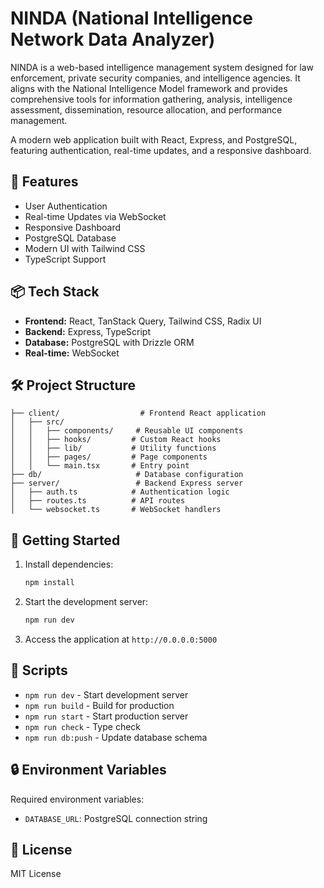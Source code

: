 
# NINDA (National Intelligence Network Data Analyzer)

NINDA is a web-based intelligence management system designed for law enforcement, private security companies, and intelligence agencies. It aligns with the National Intelligence Model framework and provides comprehensive tools for information gathering, analysis, intelligence assessment, dissemination, resource allocation, and performance management.

A modern web application built with React, Express, and PostgreSQL, featuring authentication, real-time updates, and a responsive dashboard.

## 🚀 Features

- User Authentication
- Real-time Updates via WebSocket
- Responsive Dashboard
- PostgreSQL Database
- Modern UI with Tailwind CSS
- TypeScript Support

## 📦 Tech Stack

- **Frontend:** React, TanStack Query, Tailwind CSS, Radix UI
- **Backend:** Express, TypeScript
- **Database:** PostgreSQL with Drizzle ORM
- **Real-time:** WebSocket

## 🛠️ Project Structure

```
├── client/                  # Frontend React application
│   ├── src/
│   │   ├── components/     # Reusable UI components
│   │   ├── hooks/         # Custom React hooks
│   │   ├── lib/           # Utility functions
│   │   ├── pages/         # Page components
│   │   └── main.tsx       # Entry point
├── db/                     # Database configuration
├── server/                 # Backend Express server
│   ├── auth.ts            # Authentication logic
│   ├── routes.ts          # API routes
│   └── websocket.ts       # WebSocket handlers
```

## 🚦 Getting Started

1. Install dependencies:
   ```bash
   npm install
   ```

2. Start the development server:
   ```bash
   npm run dev
   ```

3. Access the application at `http://0.0.0.0:5000`

## 📝 Scripts

- `npm run dev` - Start development server
- `npm run build` - Build for production
- `npm run start` - Start production server
- `npm run check` - Type check
- `npm run db:push` - Update database schema

## 🔒 Environment Variables

Required environment variables:
- `DATABASE_URL`: PostgreSQL connection string

## 📄 License

MIT License
